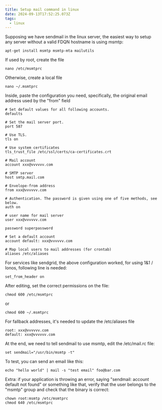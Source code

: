 ```yaml
---
title: Setup mail command in linux
date: 2024-09-13T17:52:25.073Z
tags:
  - linux
---
```

Supposing we have sendmail in the linux server, the easiest way to setup any server without a valid FDQN hostname is using msmtp:

```
apt-get install msmtp msmtp-mta mailutils
```

If used by root, create the file
```
nano /etc/msmtprc
```

Otherwise, create a local file
```
nano ~/.msmtprc
```

Inside, paste the configuration you need, specifically, the original email address used by the "from" field
```
# Set default values for all following accounts.
defaults

# Set the mail server port.
port 587

# Use TLS.
tls on

# Use system certificates
tls_trust_file /etc/ssl/certs/ca-certificates.crt

# Mail account
account xxx@vvvvvv.com

# SMTP server
host smtp.mail.com

# Envelope-from address
from xxx@vvvvvv.com

# Authentication. The password is given using one of five methods, see below.
auth on

# user name for mail server
user xxx@vvvvvv.com

password superpassword

# Set a default account
account default: xxx@vvvvvv.com

# Map local users to mail addresses (for crontab)
aliases /etc/aliases
```

For services like sendgrid, the above configuration worked, for using 1&1 / Ionos, following line is needed:

```
set_from_header on
```


After editing, set the correct permissions on the file:

```
chmod 600 /etc/msmtprc
```
or 
```
chmod 600 ~/.msmtprc
```


For fallback addresses, it's needed to update the /etc/aliases file

```
root: xxx@vvvvvv.com
default: xxx@vvvvvv.com
```

At the end, we need to tell sendmail to use msmtp, edit the /etc/mail.rc file:

```
set sendmail="/usr/bin/msmtp -t"
```



To test, you can send an email like this:

```
echo "hello world" | mail -s "test email" foo@bar.com
```


Extra: if your application is throwing an error, saying "sendmail: account default not found" or something like that, verify that the user belongs to the "msmtp" group and check that the binary is correct:
```
chown root:msmtp /etc/msmtprc
chmod 640 /etc/msmtprc
```
